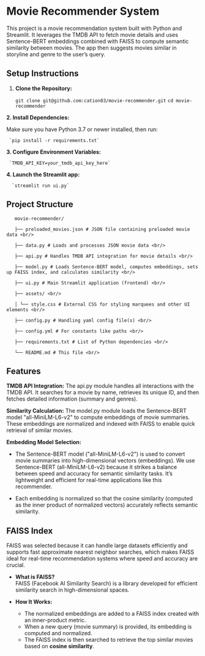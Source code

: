 # Movie Recommender System

This project is a movie recommendation system built with Python and Streamlit. It leverages the TMDB API to fetch movie details and uses Sentence-BERT embeddings combined with FAISS to compute semantic similarity between movies. The app then suggests movies similar in storyline and genre to the user’s query.

## Setup Instructions

1. **Clone the Repository:**

   `git clone git@github.com:cation03/movie-recommender.git`
   `cd movie-recommender`
   
**2. Install Dependencies:**

   Make sure you have Python 3.7 or newer installed, then run:
     
     `pip install -r requirements.txt`

**3. Configure Environment Variables:**

     `TMDB_API_KEY=your_tmdb_api_key_here`

**4. Launch the Streamlit app:**   

      `streamlit run ui.py`

## Project Structure
```
   movie-recommender/ 
   
   ├── preloaded_movies.json # JSON file containing preloaded movie data <br/>
   
   ├── data.py # Loads and processes JSON movie data <br/>
   
   ├── api.py # Handles TMDB API integration for movie details <br/>
   
   ├── model.py # Loads Sentence-BERT model, computes embeddings, sets up FAISS index, and calculates similarity <br/>
   
   ├── ui.py # Main Streamlit application (frontend) <br/>
   
   ├── assets/ <br/>
   
   │ └── style.css # External CSS for styling marquees and other UI elements <br/>
   
   ├── config.py # Handling yaml config file(s) <br/>
   
   ├── config.yml # For constants like paths <br/>
   
   ├── requirements.txt # List of Python dependencies <br/>
   
   └── README.md # This file <br/>
```

## Features

**TMDB API Integration:**
The api.py module handles all interactions with the TMDB API. It searches for a movie by name, retrieves its unique ID, and then fetches detailed information (summary and genres). 

**Similarity Calculation:**
The model.py module loads the Sentence-BERT model "all-MiniLM-L6-v2" to compute embeddings of movie summaries. These embeddings are normalized and indexed with FAISS to enable quick retrieval of similar movies.

**Embedding Model Selection:**
- The Sentence-BERT model ("all-MiniLM-L6-v2") is used to convert movie summaries into high-dimensional vectors (embeddings). We use Sentence-BERT (all-MiniLM-L6-v2) because it strikes a balance between speed and accuracy for semantic similarity tasks. It’s lightweight and efficient for real-time applications like this recommender.

- Each embedding is normalized so that the cosine similarity (computed as the inner product of normalized vectors) accurately reflects semantic similarity.

## FAISS Index

  FAISS was selected because it can handle large datasets efficiently and supports fast approximate nearest neighbor searches, which makes FAISS ideal for real-time recommendation systems where speed and accuracy are crucial.

- **What is FAISS?**  
  FAISS (Facebook AI Similarity Search) is a library developed for efficient similarity search in high-dimensional spaces.

- **How It Works:**  
  - The normalized embeddings are added to a FAISS index created with an inner-product metric.
  - When a new query (movie summary) is provided, its embedding is computed and normalized.
  - The FAISS index is then searched to retrieve the top similar movies based on **cosine similarity**.
  
